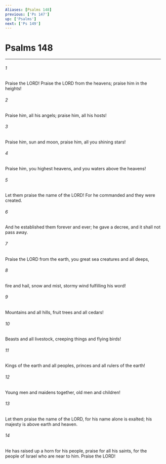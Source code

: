 ```yaml
---
Aliases: [Psalms 148]
previous: ['Ps 147']
up: ['Psalms']
next: ['Ps 149']
---
```

# Psalms 148

***

 

###### 1 
Praise the LORD! 
 Praise the LORD from the heavens; 
 praise him in the heights! 
 
 

###### 2 
Praise him, all his angels; 
 praise him, all his hosts!
 
 

###### 3 
Praise him, sun and moon, 
 praise him, all you shining stars! 
 
 

###### 4 
Praise him, you highest heavens, 
 and you waters above the heavens!
 
 

###### 5 
Let them praise the name of the LORD! 
 For he commanded and they were created. 
 
 

###### 6 
And he established them forever and ever; 
 he gave a decree, and it shall not pass away.
 
 

###### 7 
Praise the LORD from the earth, 
 you great sea creatures and all deeps, 
 
 

###### 8 
fire and hail, snow and mist, 
 stormy wind fulfilling his word!
 
 

###### 9 
Mountains and all hills, 
 fruit trees and all cedars! 
 
 

###### 10 
Beasts and all livestock, 
 creeping things and flying birds!
 
 

###### 11 
Kings of the earth and all peoples, 
 princes and all rulers of the earth! 
 
 

###### 12 
Young men and maidens together, 
 old men and children!
 
 

###### 13 
Let them praise the name of the LORD, 
 for his name alone is exalted; 
 his majesty is above earth and heaven. 
 
 

###### 14 
He has raised up a horn for his people, 
 praise for all his saints, 
 for the people of Israel who are near to him. 
 Praise the LORD!
 
